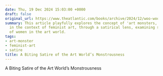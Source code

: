 ```yaml
---
date: Thu, 19 Dec 2024 15:03:00 +0000
draft: false
original_url: https://www.theatlantic.com/books/archive/2024/12/woo-woo-ella-baxter-novel-review/681083/?utm_source=feed
summary: This article playfully explores the concept of 'art monsters,' particularly
  in the context of feminist art, through a satirical lens, examining societal expectations
  of women in the art world.
tags:
- art-monster
- feminist-art
- satire
title: A Biting Satire of the Art World’s Monstrousness
---
```


A Biting Satire of the Art World’s Monstrousness